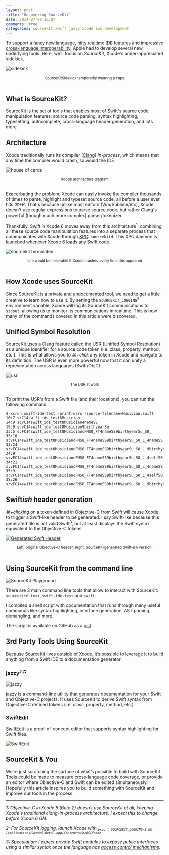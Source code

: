 ```yaml
---
layout: post
title: "Uncovering SourceKit"
date: 2014-07-06 16:07
comments: true
categories: sourcekit swift jazzy xcode ios development
---
```

To support a [fancy new language][swift], nifty [realtime IDE][playgrounds] features and impressive [cross-language interoperability][interoperability], Apple had to develop several new underlying tools. Here, we'll focus on *SourceKit*, Xcode's under-appreciated sidekick.

![sidekick](/images/posts/sidekick.jpg)
<center><sub>SourceKitSidekick temporarily wearing a cape</sub></center><br/>

## What is SourceKit?

SourceKit is the set of tools that enables most of Swift's source code manipulation features: source code parsing, syntax highlighting, typesetting, autocomplete, cross-language header generation, and lots more.

## Architecture

Xcode traditionally runs its compiler ([Clang][clang]) *in-process*, which means that any time the compiler would crash, so would the IDE.

![house of cards](/images/posts/house_of_cards.jpg)
<center><sub>Xcode architecture diagram</sub></center><br/>

Exacerbating the problem, Xcode can easily invoke the compiler thousands of times to parse, highlight and typeset source code, all before a user ever hits *⌘+B*. That's because unlike most editors (Vim/Sublime/etc), Xcode doesn't use regular expressions to parse source code, but rather Clang's powerful (though much more complex) parser/tokenizer.

Thankfully, Swift in Xcode 6 moves away from this architecture<sup>1</sup>, combining all these source code manipulation features into a separate process that communicates with Xcode through [XPC][xpc]: `sourcekitd`. This XPC daemon is launched whenever Xcode 6 loads any Swift code.

![sourcekit terminated](/images/posts/sourcekit_terminated.jpg)
<center><sub>Life would be miserable if Xcode crashed every time this appeared</sub></center><br/>

## How Xcode uses SourceKit

Since SourceKit is a private and undocumented tool, we need to get a little creative to learn how to use it. By setting the `SOURCEKIT_LOGGING`<sup>2</sup> environment variable, Xcode will log its SourceKit communications to `stdout`, allowing us to monitor its communications in realtime. This is how many of the commands covered in this article were discovered.

## Unified Symbol Resolution

SourceKit uses a Clang feature called the USR (Unified Symbol Resolution) as a unique identifier for a source code token (i.e. class, property, method, etc.). This is what allows you to *⌘+click* any token in Xcode and navigate to its definition. The USR is even more powerful now that it can unify a representation across languages (Swift/ObjC).

![usr](/images/posts/usr.jpg)
<center><sub>The USR at work</sub></center><br/>

To print the USR's from a Swift file (and their locations), you can run the following command:

```
$ xcrun swift-ide-test -print-usrs -source-filename=Musician.swift
10:7 s:C14swift_ide_test8Musician
14:9 s:vC14swift_ide_test8Musician4nameSS
19:9 s:vC14swift_ide_test8Musician9birthyearSu
33:5 s:FC14swift_ide_test8MusiciancFMS0_FT4nameSS9birthyearSu_S0_
33:10 s:vFC14swift_ide_test8MusiciancFMS0_FT4nameSS9birthyearSu_S0_L_4nameSS
33:24 s:vFC14swift_ide_test8MusiciancFMS0_FT4nameSS9birthyearSu_S0_L_9birthyearSu
34:9 s:vFC14swift_ide_test8MusiciancFMS0_FT4nameSS9birthyearSu_S0_L_4selfS0_
34:21 s:vFC14swift_ide_test8MusiciancFMS0_FT4nameSS9birthyearSu_S0_L_4nameSS
35:9 s:vFC14swift_ide_test8MusiciancFMS0_FT4nameSS9birthyearSu_S0_L_4selfS0_
35:26 s:vFC14swift_ide_test8MusiciancFMS0_FT4nameSS9birthyearSu_S0_L_9birthyearSu
```

## Swift*ish* header generation

*⌘+clicking* on a token defined in Objective-C from Swift will cause Xcode to trigger a Swift-like header to be generated. I say Swift-like because this generated file is not valid Swift<sup>3</sup>, but at least displays the Swift syntax equivalent to the Objective-C tokens.

[![Generated Swift Header](/images/posts/generated_swift_header.jpg)](/images/posts/generated_swift_header.jpg)
<center><sub>Left: original Objective-C header. Right: SourceKit-generated Swift-ish version.</sub></center><br/>

## Using SourceKit from the command line

![SourceKit Playground](/images/posts/sourcekit_playground.jpg)

There are 3 main command line tools that allow to interact with SourceKit: `sourcekitd-test`, `swift-ide-test` and `swift`.

I compiled a shell script with documentation that runs through many useful commands like syntax highlighting, interface generation, AST parsing, demangling, and more.

The script is available on GitHub as a [gist][sourcekit-playground].

## 3rd Party Tools Using SourceKit

Because SourceKit lives outside of Xcode, it’s possible to leverage it to build anything from a Swift IDE to a documentation generator.

### jazzy<sup>♪♫</sup>

![jazzy](/images/posts/jazzy.jpg)

[jazzy][jazzy] is a command-line utility that generates documentation for your Swift and Objective-C projects. It uses SourceKit to derive Swift syntax from Objective-C defined tokens (i.e. class, property, method, etc.).

### SwiftEdit

[SwiftEdit][SwiftEdit] is a proof-of-concept editor that supports syntax highlighting for Swift files.

![SwiftEdit](/images/posts/SwiftEdit.png)

## SourceKit & You

We’re just scratching the surface of what’s possible to build with SourceKit. Tools could be made to measure cross-language code coverage, or provide an editor where Objective-C and Swift can be edited simultaneously. Hopefully this article inspires you to build something with SourceKit and improve our tools in the process.

---

*1: Objective-C in Xcode 6 (Beta 2) doesn't use SourceKit at all, keeping Xcode's traditional clang-in-process architecture. I expect this to change before Xcode 6 GM.*

*2: For SourceKit logging, launch Xcode with <sub>`export SOURCEKIT_LOGGING=3 && /Applications/Xcode6-Beta2.app/Contents/MacOS/Xcode`</sub>*

*3: Speculation: I expect private Swift modules to expose public interfaces using a similar syntax once the language has [access control mechanisms][access-control].*

[swift]: http://developer.apple.com/swift
[playgrounds]: https://developer.apple.com/library/prerelease/ios/recipes/xcode_help-source_editor/ExploringandEvaluatingSwiftCodeinaPlayground/ExploringandEvaluatingSwiftCodeinaPlayground.html
[interoperability]: https://developer.apple.com/library/prerelease/ios/documentation/Swift/Conceptual/BuildingCocoaApps/InteractingWithObjective-CAPIs.html
[clang]: http://clang.llvm.org
[xpc]: https://developer.apple.com/library/mac/documentation/macosx/conceptual/bpsystemstartup/chapters/CreatingXPCServices.html
[generate_swift_header]: https://github.com/realm/jazzy/blob/master/bin/generate_swift_header.sh
[sourcekit-playground]: https://gist.github.com/jpsim/13971c81445219db1c63#file-sourcekit_playground-sh
[jazzy]: https://github.com/realm/jazzy
[SwiftEdit]: https://github.com/jpsim/SwiftEdit
[access-control]: https://github.com/ksm/SwiftInFlux#access-control
